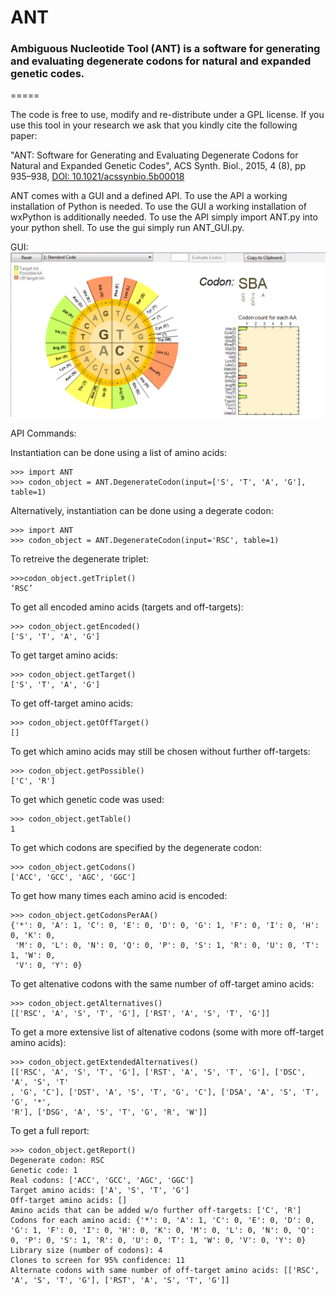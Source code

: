 # ANT
### Ambiguous Nucleotide Tool (ANT) is a software for generating and evaluating degenerate codons for natural and expanded genetic codes.

=====

The code is free to use, modify and re-distribute under a GPL license. If you use this tool in your research we ask that you kindly cite the following paper:

"ANT: Software for Generating and Evaluating Degenerate Codons for Natural and Expanded Genetic Codes", 
ACS Synth. Biol., 2015, 4 (8), pp 935–938, [DOI: 10.1021/acssynbio.5b00018](http://pubs.acs.org/doi/abs/10.1021/acssynbio.5b00018)


ANT comes with a GUI and a defined API. To use the API a working installation of Python is needed. To use the GUI a working installation of wxPython is additionally needed.
To use the API simply import ANT.py into your python shell.
To use the gui simply run ANT_GUI.py.

GUI:
![ANT GUI](/Screenshot.png?raw=true "ANT GUI")


API Commands:

Instantiation can be done using a list of amino acids:
```
>>> import ANT
>>> codon_object = ANT.DegenerateCodon(input=['S', 'T', 'A', 'G'], table=1)
```


Alternatively, instantiation can be done using a degerate codon:
```
>>> import ANT
>>> codon_object = ANT.DegenerateCodon(input='RSC', table=1)
```

To retreive the degenerate triplet:
```
>>>codon_object.getTriplet()
‘RSC’
```

To get all encoded amino acids (targets and off-targets):
```
>>> codon_object.getEncoded()
['S', 'T', 'A', 'G']
```


To get target amino acids:
```
>>> codon_object.getTarget()
['S', 'T', 'A', 'G']
```

To get off-target amino acids:
```
>>> codon_object.getOffTarget()
[]
```

To get which amino acids may still be chosen without further off-targets:
```
>>> codon_object.getPossible()
['C', 'R']
```

To get which genetic code was used:
```
>>> codon_object.getTable()
1
```

To get which codons are specified by the degenerate codon:
```
>>> codon_object.getCodons()
['ACC', 'GCC', 'AGC', 'GGC'] 
```


To get how many times each amino acid is encoded:
```
>>> codon_object.getCodonsPerAA()
{'*': 0, 'A': 1, 'C': 0, 'E': 0, 'D': 0, 'G': 1, 'F': 0, 'I': 0, 'H': 0, 'K': 0,
 'M': 0, 'L': 0, 'N': 0, 'Q': 0, 'P': 0, 'S': 1, 'R': 0, 'U': 0, 'T': 1, 'W': 0,
 'V': 0, 'Y': 0}
```


To get altenative codons with the same number of off-target amino acids:
```
>>> codon_object.getAlternatives()
[['RSC', 'A', 'S', 'T', 'G'], ['RST', 'A', 'S', 'T', 'G']]
```


To get a more extensive list of altenative codons (some with more off-target amino acids):
```
>>> codon_object.getExtendedAlternatives()
[['RSC', 'A', 'S', 'T', 'G'], ['RST', 'A', 'S', 'T', 'G'], ['DSC', 'A', 'S', 'T'
, 'G', 'C'], ['DST', 'A', 'S', 'T', 'G', 'C'], ['DSA', 'A', 'S', 'T', 'G', '*',
'R'], ['DSG', 'A', 'S', 'T', 'G', 'R', 'W']]
```


To get a full report:
```
>>> codon_object.getReport()
Degenerate codon: RSC
Genetic code: 1
Real codons: ['ACC', 'GCC', 'AGC', 'GGC']
Target amino acids: ['A', 'S', 'T', 'G']
Off-target amino acids: []
Amino acids that can be added w/o further off-targets: ['C', 'R']
Codons for each amino acid: {'*': 0, 'A': 1, 'C': 0, 'E': 0, 'D': 0, 'G': 1, 'F': 0, 'I': 0, 'H': 0, 'K': 0, 'M': 0, 'L': 0, 'N': 0, 'Q': 0, 'P': 0, 'S': 1, 'R': 0, 'U': 0, 'T': 1, 'W': 0, 'V': 0, 'Y': 0}
Library size (number of codons): 4
Clones to screen for 95% confidence: 11
Alternate codons with same number of off-target amino acids: [['RSC', 'A', 'S', 'T', 'G'], ['RST', 'A', 'S', 'T', 'G']]
```

